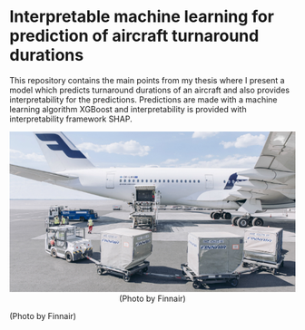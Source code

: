 # Interpretable machine learning for prediction of aircraft turnaround durations

This repository contains the main points from my thesis where I present a model which predicts turnaround durations of an aircraft and also provides interpretability for the predictions. Predictions are made with a machine learning algorithm XGBoost and interpretability is provided with interpretability framework SHAP.


<p align="center">
  <img src="/images/turnaround.jpg" alt="Finnair aircraft turnaround" width="600"/>
  (Photo by Finnair)
</p>
(Photo by Finnair)
